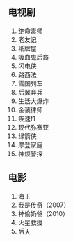 ## 电视剧

1. 绝命毒师
2. 老友记
3. 纸牌屋
4. 吸血鬼后裔
5. 闪电侠
6. 路西法
7. 雪国列车
8. 后翼弃兵
9. 生活大爆炸
10. 金装律师
11. 疾速f1
12. 现代弥赛亚
13. 绿箭侠
14. 摩登家庭
15. 神烦警探

## 电影

1. 海王
2. 我是传奇（2007）
3. 神偷奶爸（2010）
4. 火星救援
5. 后天